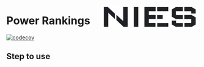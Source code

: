 <a href="https://www.nies.futbol/"><img
src="https://github.com/nepito/world_cup_semis/blob/develop/img/logo.jpeg" align="right" width="256"
/></a>

# Power Rankings

[![codecov](https://codecov.io/gh/niesfutbol/power_rankings/graph/badge.svg?token=rkdPkn8Pp9)](https://codecov.io/gh/niesfutbol/power_rankings)

## Step to use
